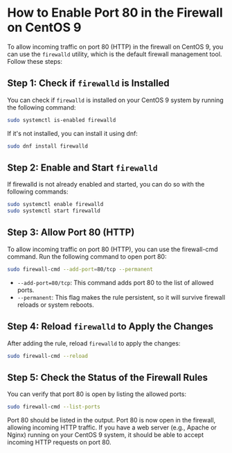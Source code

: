# How to Enable Port 80 in the Firewall on CentOS 9

To allow incoming traffic on port 80 (HTTP) in the firewall on CentOS 9, you can use the `firewalld` utility, which is the default firewall management tool. Follow these steps:

## Step 1: Check if `firewalld` is Installed
You can check if `firewalld` is installed on your CentOS 9 system by running the following command:
```bash
sudo systemctl is-enabled firewalld
```

If it's not installed, you can install it using dnf:
```bash
sudo dnf install firewalld
```

## Step 2: Enable and Start `firewalld`
If firewalld is not already enabled and started, you can do so with the following commands:
```bash
sudo systemctl enable firewalld
sudo systemctl start firewalld
```

## Step 3: Allow Port 80 (HTTP)
To allow incoming traffic on port 80 (HTTP), you can use the firewall-cmd command. Run the following command to open port 80:
```bash
sudo firewall-cmd --add-port=80/tcp --permanent
```

- `--add-port=80/tcp`: This command adds port 80 to the list of allowed ports.
- `--permanent`: This flag makes the rule persistent, so it will survive firewall reloads or system reboots.

## Step 4: Reload `firewalld` to Apply the Changes
After adding the rule, reload `firewalld` to apply the changes:
```bash
sudo firewall-cmd --reload
```

## Step 5: Check the Status of the Firewall Rules
You can verify that port 80 is open by listing the allowed ports:
```bash
sudo firewall-cmd --list-ports
```

Port 80 should be listed in the output.
Port 80 is now open in the firewall, allowing incoming HTTP traffic. If you have a web server (e.g., Apache or Nginx) running on your CentOS 9 system, it should be able to accept incoming HTTP requests on port 80.